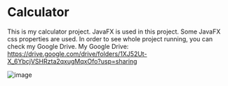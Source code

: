 # Calculator
This is my calculator project.
JavaFX is used in this project.
Some JavaFX css properties are used.
In order to see whole project running, you can check my Google Drive.
My Google Drive: https://drive.google.com/drive/folders/1XJ52Ut-X_6YbcjVSHRzta2qxugMqxOfo?usp=sharing

![image](https://github.com/BatuUzun/Calculator/assets/103521291/e2661bd8-9f00-4d1c-8735-2ccbfd2c1604)
